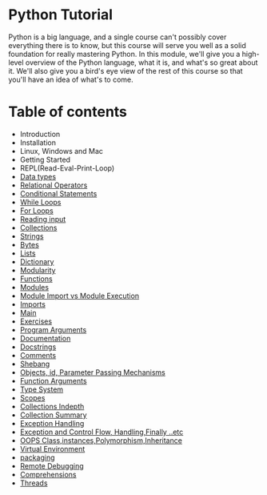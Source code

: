 # Python Tutorial
Python is a big language, and a single course can't possibly cover everything there is to know, but this course will serve you well as a solid foundation for really mastering Python. In this module, we'll give you a high-level overview of the Python language, what it is, and what's so great about it. We'll also give you a bird's eye view of the rest of this course so that you'll have an idea of what's to come.
# Table of contents
- Introduction
 -  Installation
   - Linux, Windows and Mac
- Getting Started
 - REPL(Read-Eval-Print-Loop)
 - [Data types](DataTypes.html)
 - [Relational Operators](RelationalOperators.html)
 - [Conditional Statements](ConditionalStatements.html)
 - [While Loops](WhileLoops.html)
 - [For Loops](ForLoops.html)
 - [Reading input](Input.html)
- [Collections](Collections.html)
 - [Strings](Strings.html)
 - [Bytes](Bytes.html)
 - [Lists](Lists.html)
 - [Dictionary](Dict.html)
- [Modularity](Modularity.html)
 - [Functions](Functions.html)
 - [Modules](Modules.html)
 - [Module Import vs Module Execution](DifferenceBetweenModuleImportandModuleExecution.html)
 - [Imports](Imports.html)
 - [Main](Main.html)
 - [Exercises](ModularityExercises.html)
- [Program Arguments](ProgramArguments.html)
- [Documentation](Documentation.html)
 - [Docstrings](Docstrings.html)
 - [Comments](Comments.html)
- [Shebang](Shebang.html)
- [Objects, id, Parameter Passing Mechanisms](Objects.html)
 - [Function Arguments](FunctionArgs.html)
 - [Type System](TypeSystem.html)
 - [Scopes](Scopes.html)
- [Collections Indepth](Collections-indepth.html)
- [Collection Summary](CollectionsSummary.html)
- [Exception Handling](ExceptionHandlingIntro.html)
 - [Exception and Control Flow, Handling,Finally ..etc](ExceptionControlFlow.html)
- [OOPS Class,instances,Polymorphism,Inheritance](Classes.html)
- [Virtual Environment](VirtualEnvironment.html)
- [packaging](Packaging.html)
- [Remote Debugging](RemoteDebugging.html)
- [Comprehensions](comprehensions.html)
- [Threads](Threads.html)
